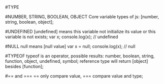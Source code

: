 #TYPE

#NUMBER, STRING, BOOLEAN, OBJECT
Core variable types of js: [number, string, boolean, object];

#UNDEFINED
[undefined] means this variable not initialize its value or this variable is not exists;
var x;
console.log(x); // undefined

#NULL
null means [null value]
var x = null;
console.log(x); // null

#TYPEOF
typeof is an operator, possible results: number, boolean, string, function, object, undefined, symbol;
reference type will return [object] besides [function];

#== and ===
== only compare value, === compare value and type;




